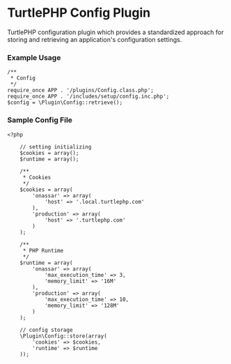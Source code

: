 TurtlePHP Config Plugin
===
TurtlePHP configuration plugin which provides a standardized approach for
storing and retrieving an application&#039;s configuration settings.

### Example Usage
    /**
     * Config
     */
    require_once APP . '/plugins/Config.class.php';
    require_once APP . '/includes/setup/config.inc.php';
    $config = \Plugin\Config::retrieve();

### Sample Config File
    <?php
    
        // setting initializing
        $cookies = array();
        $runtime = array();
    
        /**
         * Cookies
         */
        $cookies = array(
            'onassar' => array(
                'host' => '.local.turtlephp.com'
            ),
            'production' => array(
                'host' => '.turtlephp.com'
            )
        );
        
        /**
         * PHP Runtime
         */
        $runtime = array(
            'onassar' => array(
                'max_execution_time' => 3,
                'memory_limit' => '16M'
            ),
            'production' => array(
                'max_execution_time' => 10,
                'memory_limit' => '128M'
            )
        );
    
        // config storage
        \Plugin\Config::store(array(
            'cookies' => $cookies,
            'runtime' => $runtime
        ));

